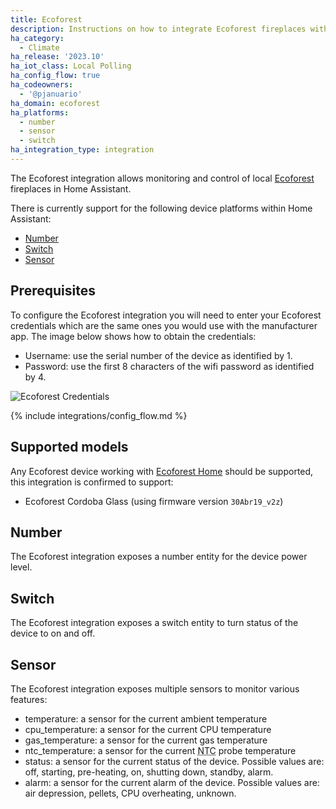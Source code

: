 ```yaml
---
title: Ecoforest
description: Instructions on how to integrate Ecoforest fireplaces with Home Assistant.
ha_category:
  - Climate
ha_release: '2023.10'
ha_iot_class: Local Polling
ha_config_flow: true
ha_codeowners:
  - '@pjanuario'
ha_domain: ecoforest
ha_platforms:
  - number
  - sensor
  - switch
ha_integration_type: integration
---
```


The Ecoforest integration allows monitoring and control of local [Ecoforest](https://ecoforest.com) fireplaces in Home Assistant.

There is currently support for the following device platforms within Home Assistant:

- [Number](#number)
- [Switch](#switch)
- [Sensor](#sensor)

## Prerequisites

To configure the Ecoforest integration you will need to enter your Ecoforest credentials which are the same ones you would use with the manufacturer app. The image below shows how to obtain the credentials:

- Username: use the serial number of the device as identified by 1.
- Password: use the first 8 characters of the wifi password as identified by 4.

![Ecoforest Credentials](/images/integrations/ecoforest/credentials.png)

{% include integrations/config_flow.md %}

## Supported models

Any Ecoforest device working with [Ecoforest Home](https://ecoforesthome.com/) should be supported, this integration is confirmed to support:

- Ecoforest Cordoba Glass (using firmware version `30Abr19_v2z`)

## Number

The Ecoforest integration exposes a number entity for the device power level.

## Switch

The Ecoforest integration exposes a switch entity to turn status of the device to on and off.

## Sensor

The Ecoforest integration exposes multiple sensors to monitor various features:

- temperature: a sensor for the current ambient temperature
- cpu_temperature: a sensor for the current CPU temperature
- gas_temperature: a sensor for the current gas temperature
- ntc_temperature: a sensor for the current <abbr title="negative temperature coefficient">NTC</abbr> probe temperature
- status: a sensor for the current status of the device. Possible values are: off, starting, pre-heating, on, shutting down, standby, alarm.
- alarm: a sensor for the current alarm of the device. Possible values are: air depression, pellets, CPU overheating, unknown.

